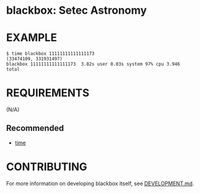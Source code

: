 # blackbox: Setec Astronomy

# EXAMPLE

```console
$ time blackbox 11111111111111173
(33474109, 331931497)
blackbox 11111111111111173  3.82s user 0.03s system 97% cpu 3.946 total
```

# REQUIREMENTS

(N/A)

## Recommended

* [time](https://linux.die.net/man/1/time)

# CONTRIBUTING

For more information on developing blackbox itself, see [DEVELOPMENT.md](DEVELOPMENT.md).
